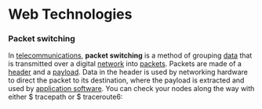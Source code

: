 # Web Technologies
### Packet switching
In [telecommunications](https://en.wikipedia.org/wiki/Telecommunication "Telecommunication"), **packet switching** is a method of grouping [data](https://en.wikipedia.org/wiki/Data_(computing) "Data (computing)") that is transmitted over a digital [network](https://en.wikipedia.org/wiki/Telecommunications_network "Telecommunications network") into [packets](https://en.wikipedia.org/wiki/Network_packet "Network packet"). Packets are made of a [header](https://en.wikipedia.org/wiki/Header_(computing) "Header (computing)") and a [payload](https://en.wikipedia.org/wiki/Payload_(computing) "Payload (computing)"). Data in the header is used by networking hardware to direct the packet to its destination, where the payload is extracted and used by [application software](https://en.wikipedia.org/wiki/Application_software "Application software"). 
You can check your nodes along the way with either $ tracepath or $ traceroute6:



<!--stackedit_data:
eyJoaXN0b3J5IjpbMTgxNTkxNTI2XX0=
-->